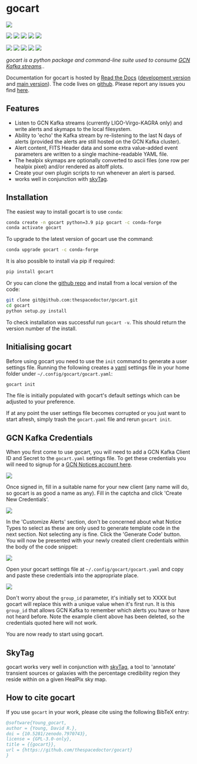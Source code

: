 # gocart

[![](https://zenodo.org/badge/614846695.svg)](https://zenodo.org/badge/latestdoi/614846695)  

<!-- INFO BADGES -->  

[![](https://img.shields.io/pypi/pyversions/gocart)](https://pypi.org/project/gocart/)
[![](https://img.shields.io/pypi/v/gocart)](https://pypi.org/project/gocart/)
[![](https://img.shields.io/conda/vn/conda-forge/gocart)](https://anaconda.org/conda-forge/gocart)
[![](https://pepy.tech/badge/gocart)](https://pepy.tech/project/gocart)
[![](https://img.shields.io/github/license/thespacedoctor/gocart)](https://github.com/thespacedoctor/gocart)


<!-- STATUS BADGES -->  

[![](https://soxs-eso-data.org/ci/buildStatus/icon?job=gocart%2Fmain&subject=build%20main)](https://soxs-eso-data.org/ci/blue/organizations/jenkins/gocart/activity?branch=main)
[![](https://soxs-eso-data.org/ci/buildStatus/icon?job=gocart%2Fdevelop&subject=build%20dev)](https://soxs-eso-data.org/ci/blue/organizations/jenkins/gocart/activity?branch=develop)
[![](https://cdn.jsdelivr.net/gh/thespacedoctor/gocart@main/coverage.svg)](https://raw.githack.com/thespacedoctor/gocart/main/htmlcov/index.html)
[![](https://readthedocs.org/projects/gocart/badge/?version=main)](https://gocart.readthedocs.io/en/main/)
[![](https://img.shields.io/github/issues/thespacedoctor/gocart/type:%20bug?label=bug%20issues)](https://github.com/thespacedoctor/gocart/issues?q=is%3Aissue+is%3Aopen+label%3A%22type%3A+bug%22+)  

*gocart is a python package and command-line suite used to consume [GCN Kafka streams](https://gcn.nasa.gov).*.

Documentation for gocart is hosted by [Read the Docs](https://gocart.readthedocs.io/en/main/) ([development version](https://gocart.readthedocs.io/en/develop/) and [main version](https://gocart.readthedocs.io/en/main/)). The code lives on [github](https://github.com/thespacedoctor/gocart). Please report any issues you find [here](https://github.com/thespacedoctor/gocart/issues).

## Features

- Listen to GCN Kafka streams (currently  LIGO-Virgo-KAGRA only) and write alerts and skymaps to the local filesystem.
- Ability to 'echo' the Kafka stream by re-listening to the last N days of alerts (provided the alerts are still hosted on the GCN Kafka cluster).
- Alert content, FITS Header data and some extra value-added event parameters are written to a single machine-readable YAML file.
- The healpix skymaps are optionally converted to ascii files (one row per healpix pixel) and/or rendered as aitoff plots.
- Create your own plugin scripts to run whenever an alert is parsed.
- works well in conjunction with [skyTag](https://github.com/thespacedoctor/skyTag).

## Installation

The easiest way to install gocart is to use `conda`:

``` bash
conda create -n gocart python=3.9 pip gocart -c conda-forge
conda activate gocart
```

To upgrade to the latest version of gocart use the command:

``` bash
conda upgrade gocart -c conda-forge
```

It is also possible to install via pip if required:

``` bash
pip install gocart
```

Or you can clone the [github repo](https://github.com/thespacedoctor/gocart) and install from a local version of the code:

``` bash
git clone git@github.com:thespacedoctor/gocart.git
cd gocart
python setup.py install
```

To check installation was successful run `gocart -v`. This should return the version number of the install.

## Initialising gocart

Before using gocart you need to use the `init` command to generate a user settings file. Running the following creates a [yaml](https://learnxinyminutes.com/docs/yaml/) settings file in your home folder under `~/.config/gocart/gocart.yaml`:

```bash
gocart init
```

The file is initially populated with gocart's default settings which can be adjusted to your preference.

If at any point the user settings file becomes corrupted or you just want to start afresh, simply trash the `gocart.yaml` file and rerun `gocart init`.

## GCN Kafka Credentials

When you first come to use gocart, you will need to add a GCN Kafka Client ID and Secret to the `gocart.yaml` settings file. To get these credentials you will need to signup for a [GCN Notices account here](https://gcn.nasa.gov/quickstart).

[![](https://live.staticflickr.com/65535/52790651039_d88a05a4f5_b.jpg)](https://live.staticflickr.com/65535/52790651039_d88a05a4f5_b.jpg)

Once signed in, fill in a suitable name for your new client (any name will do, so gocart is as good a name as any). Fill in the captcha and click 'Create New Credentials'.

[![](https://live.staticflickr.com/65535/52790654254_2b3611c714_z.png)](https://live.staticflickr.com/65535/52790654254_2b3611c714_o.png)

In the 'Customize Alerts' section, don't be concerned about what Notice Types to select as these are only used to generate template code in the next section. Not selecting any is fine. Click the 'Generate Code' button. You will now be presented with your newly created client credentials within the body of the code snippet:

[![](https://live.staticflickr.com/65535/52790833500_7535fd6b34_z.png)](https://live.staticflickr.com/65535/52790833500_7535fd6b34_o.png)

Open your gocart settings file at `~/.config/gocart/gocart.yaml` and copy and paste these credentials into the appropriate place.

[![](https://live.staticflickr.com/65535/52790845580_b5a1145e13_z.png)](https://live.staticflickr.com/65535/52790845580_b5a1145e13_o.png)

Don't worry about the `group_id` parameter, it's initially set to XXXX but gocart will replace this with a unique value when it's first run. It is this `group_id` that allows GCN Kafka to remember which alerts you have or have not heard before. Note the example client above has been deleted, so the credentials quoted here will not work.

You are now ready to start using gocart.

## SkyTag

gocart works very well in conjunction with [skyTag](https://github.com/thespacedoctor/skyTag), a tool to 'annotate' transient sources or galaxies with the percentage credibility region they reside within on a given HealPix sky map.

## How to cite gocart

If you use `gocart` in your work, please cite using the following BibTeX entry: 

```bibtex
@software{Young_gocart,
author = {Young, David R.},
doi = {10.5281/zenodo.7970743},
license = {GPL-3.0-only},
title = {{gocart}},
url = {https://github.com/thespacedoctor/gocart}
}
```
